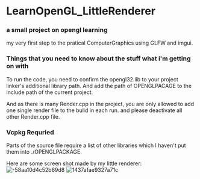 # LearnOpenGL_LittleRenderer

### a small project on opengl learning

my very first step to the pratical ComputerGraphics using GLFW and imgui.

### Things that you need to know about the stuff what i'm getting on with

To run the code, you need to confirm the opengl32.lib to your project linker's additional library path. And add the path of OPENGLPACAGE to the include path of the current project.

And as there is many Render.cpp in the project, you are only allowed to add one single render file to the bulid in each run. and please deactivate all other Render.cpp file.

### Vcpkg Requried

Parts of the source file require a list of other libraries which I haven't put them into ./OPENGLPACKAGE.

Here are some screen shot made by my little renderer:
![-58aa10d4c52b69d8](https://github.com/TophLumina/LearnOpenGL_LittleRenderer/assets/43523594/df9a2a0c-0bf3-4bdc-989c-184f12286e88)
![1437afae9327a71c](https://github.com/TophLumina/LearnOpenGL_LittleRenderer/assets/43523594/d0b7da63-1c7c-45ae-8e92-6a7555ed28ca)
